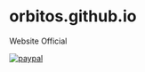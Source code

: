 # orbitos.github.io
Website Official

[![paypal](https://www.paypalobjects.com/en_US/i/btn/btn_donateCC_LG.gif)](pdvicente@gleentech.com)

